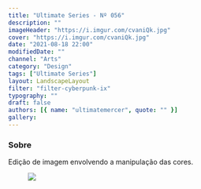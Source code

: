 ```yaml
---
title: "Ultimate Series - Nº 056"
description: ""
imageHeader: "https://i.imgur.com/cvaniQk.jpg"
cover: "https://i.imgur.com/cvaniQk.jpg"
date: "2021-08-18 22:00"
modifiedDate: ""
channel: "Arts"
category: "Design"
tags: ["Ultimate Series"]
layout: LandscapeLayout
filter: "filter-cyberpunk-ix"
typography: ""
draft: false
authors: [{ name: "ultimatemercer", quote: "" }]
gallery:
---
```


### Sobre

Edição de imagem envolvendo a manipulação das cores.

<figure>
<img src="https://i.imgur.com/cvaniQk.jpg" className="max-w-full mx-auto block"/>
</figure>
